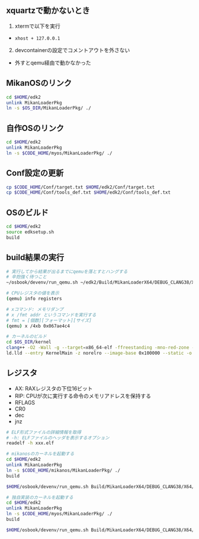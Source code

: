 ## xquartzで動かないとき

1. xtermで以下を実行
  - `xhost + 127.0.0.1`
2. devcontainerの設定でコメントアウトを外さない
  - 外すとqemu経由で動かなかった

## MikanOSのリンク

```bash
cd $HOME/edk2
unlink MikanLoaderPkg
ln -s $OS_DIR/MikanLoaderPkg/ ./
```

## 自作OSのリンク

```bash
cd $HOME/edk2
unlink MikanLoaderPkg
ln -s $CODE_HOME/myos/MikanLoaderPkg/ ./
```

## Conf設定の更新

```bash
cp $CODE_HOME/Conf/target.txt $HOME/edk2/Conf/target.txt
cp $CODE_HOME/Conf/tools_def.txt $HOME/edk2/Conf/tools_def.txt
```

## OSのビルド

```bash
cd $HOME/edk2
source edksetup.sh
build
```

## build結果の実行

```bash
# 実行してから結果が出るまでにqemuを落とすとハングする
# 辛抱強く待つこと
~/osbook/devenv/run_qemu.sh ~/edk2/Build/MikanLoaderX64/DEBUG_CLANG38/X64/Loader.efi
```

```bash
# CPUレジスタの値を表示
(qemu) info registers

# xコマンド: メモリダンプ
# x /fmt addr というコマンドを実行する
# fmt = [個数][フォーマット][サイズ]
(qemu) x /4xb 0x067ae4c4
```

```bash
# カーネルのビルド
cd $OS_DIR/kernel
clang++ -O2 -Wall -g --target=x86_64-elf -ffreestanding -mno-red-zone -fno-exceptions -fno-rtti -std=c++17 -c main.cpp
ld.lld --entry KernelMain -z norelro --image-base 0x100000 --static -o kernel.elf main.o
```

## レジスタ

- AX: RAXレジスタの下位16ビット
- RIP: CPUが次に実行する命令のメモリアドレスを保持する
- RFLAGS
- CR0
- dec
- jnz

```bash
# ELF形式ファイルの詳細情報を取得
# -h: ELFファイルのヘッダを表示するオプション
readelf -h xxx.elf
```

```bash
# mikanosのカーネルを起動する
cd $HOME/edk2
unlink MikanLoaderPkg
ln -s $CODE_HOME/mikanos/MikanLoaderPkg/ ./
build

$HOME/osbook/devenv/run_qemu.sh Build/MikanLoaderX64/DEBUG_CLANG38/X64/Loader.efi $CODE_HOME/mikanos/kernel/kernel.elf
```

```bash
# 独自実装のカーネルを起動する
cd $HOME/edk2
unlink MikanLoaderPkg
ln -s $CODE_HOME/myos/MikanLoaderPkg/ ./
build

$HOME/osbook/devenv/run_qemu.sh Build/MikanLoaderX64/DEBUG_CLANG38/X64/Loader.efi $CODE_HOME/myos/kernel/kernel.elf
```
